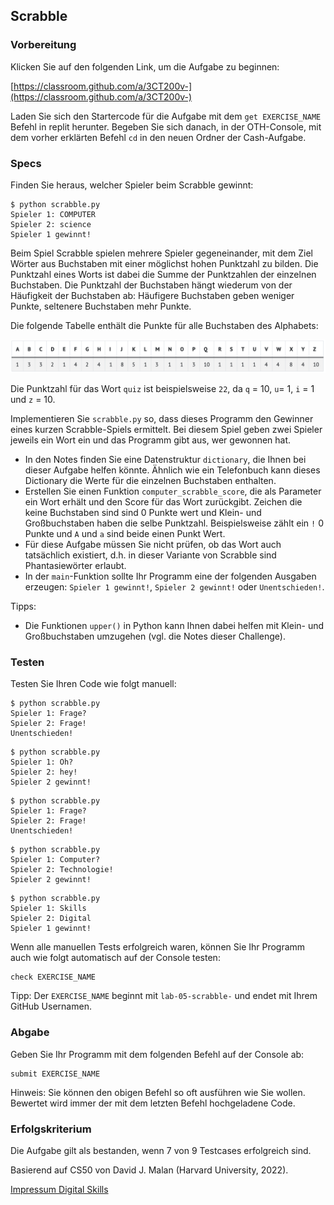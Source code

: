 ## Scrabble

### Vorbereitung

Klicken Sie auf den folgenden Link, um die Aufgabe zu beginnen:

[https://classroom.github.com/a/3CT200v-](https://classroom.github.com/a/3CT200v-)

Laden Sie sich den Startercode für die Aufgabe mit dem ```get EXERCISE_NAME``` Befehl in replit herunter. Begeben Sie sich danach, in der OTH-Console, mit dem vorher erklärten Befehl ```cd``` in den neuen Ordner der Cash-Aufgabe.

### Specs

Finden Sie heraus, welcher Spieler beim Scrabble gewinnt:

~~~shell
$ python scrabble.py
Spieler 1: COMPUTER
Spieler 2: science
Spieler 1 gewinnt!
~~~

Beim Spiel Scrabble spielen mehrere Spieler gegeneinander, mit dem Ziel Wörter aus Buchstaben mit einer möglichst hohen Punktzahl zu bilden. Die Punktzahl eines Worts ist dabei die Summe der Punktzahlen der einzelnen Buchstaben. Die Punktzahl der Buchstaben hängt wiederum von der Häufigkeit der Buchstaben ab: Häufigere Buchstaben geben weniger Punkte, seltenere Buchstaben mehr Punkte.

Die folgende Tabelle enthält die Punkte für alle Buchstaben des Alphabets:

![05_lab_scrabble](img/05_lab_scrabble.png)

Die Punktzahl für das Wort `quiz` ist beispielsweise `22`, da `q` = 10, `u`= 1, `i` = 1 und `z` = 10.

Implementieren Sie `scrabble.py` so, dass dieses Programm den Gewinner eines kurzen Scrabble-Spiels ermittelt. Bei diesem Spiel geben zwei Spieler jeweils ein Wort ein und das Programm gibt aus, wer gewonnen hat.

* In den Notes finden Sie eine Datenstruktur `dictionary`, die Ihnen bei dieser Aufgabe helfen könnte. Ähnlich wie ein Telefonbuch kann dieses Dictionary die Werte für die einzelnen Buchstaben enthalten.
* Erstellen Sie einen Funktion `computer_scrabble_score`, die als Parameter ein Wort erhält und den Score für das Wort zurückgibt. Zeichen die keine Buchstaben sind sind 0 Punkte wert und Klein- und Großbuchstaben haben die selbe Punktzahl. Beispielsweise zählt ein  `!` 0 Punkte und `A` und `a` sind beide einen Punkt Wert.
* Für diese Aufgabe müssen Sie nicht prüfen, ob das Wort auch tatsächlich existiert, d.h. in dieser Variante von Scrabble sind Phantasiewörter erlaubt.
*   In der `main`-Funktion sollte Ihr Programm eine der folgenden Ausgaben erzeugen: `Spieler 1 gewinnt!`, `Spieler 2 gewinnt!` oder `Unentschieden!`.

Tipps:

* Die Funktionen `upper()` in Python kann Ihnen dabei helfen mit Klein- und Großbuchstaben umzugehen (vgl. die Notes dieser Challenge).

### Testen

Testen Sie Ihren Code wie folgt manuell:

~~~shell
$ python scrabble.py
Spieler 1: Frage?
Spieler 2: Frage!
Unentschieden!
~~~

~~~shell
$ python scrabble.py
Spieler 1: Oh?
Spieler 2: hey!
Spieler 2 gewinnt!
~~~

~~~shell
$ python scrabble.py
Spieler 1: Frage?
Spieler 2: Frage!
Unentschieden!
~~~

~~~shell
$ python scrabble.py
Spieler 1: Computer?
Spieler 2: Technologie!
Spieler 2 gewinnt!
~~~

~~~shell
$ python scrabble.py
Spieler 1: Skills
Spieler 2: Digital
Spieler 1 gewinnt!
~~~

Wenn alle manuellen Tests erfolgreich waren, können Sie Ihr Programm auch wie folgt automatisch auf der Console testen:


    check EXERCISE_NAME


Tipp: Der `EXERCISE_NAME` beginnt mit `lab-05-scrabble-` und endet mit Ihrem GitHub Usernamen.

### Abgabe

Geben Sie Ihr Programm mit dem folgenden Befehl auf der Console ab:

    submit EXERCISE_NAME

Hinweis: Sie können den obigen Befehl so oft ausführen wie Sie wollen. Bewertet wird immer der mit dem letzten Befehl hochgeladene Code.

### Erfolgskriterium 

Die Aufgabe gilt als bestanden, wenn 7 von 9 Testcases erfolgreich sind.


Basierend auf CS50 von David J. Malan (Harvard University, 2022).

[Impressum Digital Skills](https://reader.tutors.dev/#/note/zusatzstudium-digital-skills-alle-semester.netlify.app/unit-4/note-1)